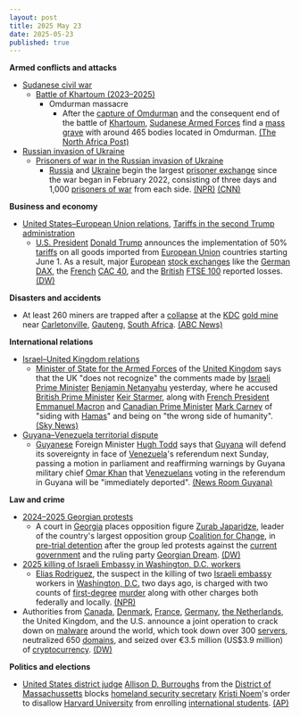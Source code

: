 ```yaml
---
layout: post
title: 2025 May 23
date: 2025-05-23
published: true
---
```



**Armed conflicts and attacks**

* [Sudanese civil war](https://en.wikipedia.org/wiki/Sudanese_civil_war_%282023%E2%80%93present%29 "Sudanese civil war (2023–present)")
  + [Battle of Khartoum (2023–2025)](https://en.wikipedia.org/wiki/Battle_of_Khartoum_%282023%E2%80%932025%29 "Battle of Khartoum (2023–2025)")
    - Omdurman massacre
      * After the [capture of Omdurman](https://en.wikipedia.org/wiki/Battle_of_Khartoum_%282023%E2%80%932025%29#April_/_May:_SAF_final_offensive "Battle of Khartoum (2023–2025)") and the consequent end of the battle of [Khartoum](https://en.wikipedia.org/wiki/Khartoum "Khartoum"), [Sudanese Armed Forces](https://en.wikipedia.org/wiki/Sudanese_Armed_Forces "Sudanese Armed Forces") find a [mass grave](https://en.wikipedia.org/wiki/Mass_grave "Mass grave") with around 465 bodies located in Omdurman. [(The North Africa Post)](https://northafricapost.com/87267-sudans-army-claims-rsf-mass-graves-were-discovered-in-omdurman.html)
* [Russian invasion of Ukraine](https://en.wikipedia.org/wiki/Russian_invasion_of_Ukraine "Russian invasion of Ukraine")
  + [Prisoners of war in the Russian invasion of Ukraine](https://en.wikipedia.org/wiki/Prisoners_of_war_in_the_Russian_invasion_of_Ukraine "Prisoners of war in the Russian invasion of Ukraine")
    - [Russia](https://en.wikipedia.org/wiki/Russia "Russia") and [Ukraine](https://en.wikipedia.org/wiki/Ukraine "Ukraine") begin the largest [prisoner exchange](https://en.wikipedia.org/wiki/Prisoner_exchange "Prisoner exchange") since the war began in February 2022, consisting of three days and 1,000 [prisoners of war](https://en.wikipedia.org/wiki/Prisoners_of_war "Prisoners of war") from each side. [(NPR)](https://www.npr.org/2025/05/23/nx-s1-5408714/ukraine-russia-prisoners-exchange) [(CNN)](https://www.cnn.com/2025/05/23/europe/ukraine-and-russia-biggest-prisoner-exchange-war-intl)

**Business and economy**

* [United States–European Union relations](https://en.wikipedia.org/wiki/United_States%E2%80%93European_Union_relations "United States–European Union relations"), [Tariffs in the second Trump administration](https://en.wikipedia.org/wiki/Tariffs_in_the_second_Trump_administration "Tariffs in the second Trump administration")
  + [U.S. President](https://en.wikipedia.org/wiki/U.S._President "U.S. President") [Donald Trump](https://en.wikipedia.org/wiki/Donald_Trump "Donald Trump") announces the implementation of 50% [tariffs](https://en.wikipedia.org/wiki/Tariff "Tariff") on all goods imported from [European Union](https://en.wikipedia.org/wiki/European_Union "European Union") countries starting June 1. As a result, major [European](https://en.wikipedia.org/wiki/Europe "Europe") [stock exchanges](https://en.wikipedia.org/wiki/Stock_exchange "Stock exchange") like the [German](https://en.wikipedia.org/wiki/Germany "Germany") [DAX](https://en.wikipedia.org/wiki/DAX "DAX"), the [French](https://en.wikipedia.org/wiki/France "France") [CAC 40](https://en.wikipedia.org/wiki/CAC_40 "CAC 40"), and the [British](https://en.wikipedia.org/wiki/United_Kingdom "United Kingdom") [FTSE 100](https://en.wikipedia.org/wiki/FTSE_100 "FTSE 100") reported losses. [(DW)](https://www.dw.com/en/trump-calls-for-50-tariffs-on-eu-imports-from-june-1/a-72648246)

**Disasters and accidents**

* At least 260 miners are trapped after a [collapse](https://en.wikipedia.org/wiki/Mining_accident "Mining accident") at the [KDC](https://en.wikipedia.org/wiki/KDC_mine "KDC mine") [gold mine](https://en.wikipedia.org/wiki/Gold_mining "Gold mining") near [Carletonville](https://en.wikipedia.org/wiki/Carletonville "Carletonville"), [Gauteng](https://en.wikipedia.org/wiki/Gauteng "Gauteng"), [South Africa](https://en.wikipedia.org/wiki/South_Africa "South Africa"). [(ABC News)](https://abcnews.go.com/International/wireStory/rescue-efforts-underway-260-workers-trapped-south-african-122105145)

**International relations**

* [Israel–United Kingdom relations](https://en.wikipedia.org/wiki/Israel%E2%80%93United_Kingdom_relations "Israel–United Kingdom relations")
  + [Minister of State for the Armed Forces](https://en.wikipedia.org/wiki/Minister_of_State_for_the_Armed_Forces "Minister of State for the Armed Forces") of the [United Kingdom](https://en.wikipedia.org/wiki/United_Kingdom "United Kingdom") says that the UK "does not recognize" the comments made by [Israeli Prime Minister](https://en.wikipedia.org/wiki/Israeli_Prime_Minister "Israeli Prime Minister") [Benjamin Netanyahu](https://en.wikipedia.org/wiki/Benjamin_Netanyahu "Benjamin Netanyahu") yesterday, where he accused [British Prime Minister](https://en.wikipedia.org/wiki/British_Prime_Minister "British Prime Minister") [Keir Starmer](https://en.wikipedia.org/wiki/Keir_Starmer "Keir Starmer"), along with [French President](https://en.wikipedia.org/wiki/French_President "French President") [Emmanuel Macron](https://en.wikipedia.org/wiki/Emmanuel_Macron "Emmanuel Macron") and [Canadian Prime Minister](https://en.wikipedia.org/wiki/Canadian_Prime_Minister "Canadian Prime Minister") [Mark Carney](https://en.wikipedia.org/wiki/Mark_Carney "Mark Carney") of "siding with [Hamas](https://en.wikipedia.org/wiki/Hamas "Hamas")" and being on "the wrong side of humanity". [(Sky News)](https://news.sky.com/story/israel-gaza-latest-youre-on-wrong-side-of-humanity-netanyahu-launches-attack-on-starmer-after-killings-in-us-13362469)
* [Guyana–Venezuela territorial dispute](https://en.wikipedia.org/wiki/Guyana%E2%80%93Venezuela_territorial_dispute "Guyana–Venezuela territorial dispute")
  + [Guyanese](https://en.wikipedia.org/wiki/Guyana "Guyana") Foreign Minister [Hugh Todd](https://en.wikipedia.org/wiki/Hugh_Todd "Hugh Todd") says that [Guyana](https://en.wikipedia.org/wiki/Guyana "Guyana") will defend its sovereignty in face of [Venezuela](https://en.wikipedia.org/wiki/Venezuela "Venezuela")'s referendum next Sunday, passing a motion in parliament and reaffirming warnings by Guyana military chief [Omar Khan](https://en.wikipedia.org/wiki/Omar_Khan_%28military%29 "Omar Khan (military)") that [Venezuelans](https://en.wikipedia.org/wiki/Venezuelans "Venezuelans") voting in the referendum in Guyana will be "immediately deported". [(News Room Guyana)](https://newsroom.gy/2025/05/23/guyana-will-not-be-bullied-threatened-or-intimidated-parliament-debates-motion-on-sovereignty/)

**Law and crime**

* [2024–2025 Georgian protests](https://en.wikipedia.org/wiki/2024%E2%80%932025_Georgian_protests "2024–2025 Georgian protests")
  + A court in [Georgia](https://en.wikipedia.org/wiki/Georgia_%28country%29 "Georgia (country)") places opposition figure [Zurab Japaridze](https://en.wikipedia.org/wiki/Zurab_Japaridze "Zurab Japaridze"), leader of the country's largest opposition group [Coalition for Change](https://en.wikipedia.org/wiki/Coalition_for_Change_%28Georgia%29 "Coalition for Change (Georgia)"), in [pre-trial detention](https://en.wikipedia.org/wiki/Pre-trial_detention "Pre-trial detention") after the group led protests against the [current government](https://en.wikipedia.org/wiki/Government_of_Georgia_%28country%29 "Government of Georgia (country)") and the ruling party [Georgian Dream](https://en.wikipedia.org/wiki/Georgian_Dream "Georgian Dream"). [(DW)](https://www.dw.com/en/georgia-jails-opposition-leader-amid-crackdown-on-dissent/a-72639056)
* [2025 killing of Israeli Embassy in Washington, D.C. workers](https://en.wikipedia.org/wiki/2025_killing_of_Israeli_Embassy_in_Washington%2C_D.C._workers "2025 killing of Israeli Embassy in Washington, D.C. workers")
  + [Elias Rodriguez](https://en.wikipedia.org/wiki/Elias_Rodriguez "Elias Rodriguez"), the suspect in the killing of two [Israeli embassy](https://en.wikipedia.org/wiki/Embassy_of_Israel%2C_Washington%2C_D.C. "Embassy of Israel, Washington, D.C.") workers in [Washington, D.C.](https://en.wikipedia.org/wiki/Washington%2C_D.C. "Washington, D.C.") two days ago, is charged with two counts of [first-degree](https://en.wikipedia.org/wiki/Murder_in_the_United_States#degrees "Murder in the United States") [murder](https://en.wikipedia.org/wiki/Murder "Murder") along with other charges both federally and locally. [(NPR)](https://www.npr.org/2025/05/22/nx-s1-5407572/israeli-embassy-staffers-killed-washington-dc)
* Authorities from [Canada](https://en.wikipedia.org/wiki/Canada "Canada"), [Denmark](https://en.wikipedia.org/wiki/Denmark "Denmark"), [France](https://en.wikipedia.org/wiki/France "France"), [Germany](https://en.wikipedia.org/wiki/Germany "Germany"), [the Netherlands](https://en.wikipedia.org/wiki/The_Netherlands "The Netherlands"), the United Kingdom, and the U.S. announce a joint operation to crack down on [malware](https://en.wikipedia.org/wiki/Malware "Malware") around the world, which took down over 300 [servers](https://en.wikipedia.org/wiki/Server_%28computing%29 "Server (computing)"), neutralized 650 [domains](https://en.wikipedia.org/wiki/Domain_name "Domain name"), and seized over €3.5 million (US$3.9 million) of [cryptocurrency](https://en.wikipedia.org/wiki/Cryptocurrency "Cryptocurrency"). [(DW)](https://www.dw.com/en/global-operation-takes-down-dangerous-malware-network/a-72643612)

**Politics and elections**

* [United States district judge](https://en.wikipedia.org/wiki/United_States_district_judge "United States district judge") [Allison D. Burroughs](https://en.wikipedia.org/wiki/Allison_D._Burroughs "Allison D. Burroughs") from the [District of Massachussetts](https://en.wikipedia.org/wiki/United_States_District_Court_for_the_District_of_Massachusetts "United States District Court for the District of Massachusetts") blocks [homeland security secretary](https://en.wikipedia.org/wiki/United_States_Secretary_of_Homeland_Security "United States Secretary of Homeland Security") [Kristi Noem](https://en.wikipedia.org/wiki/Kristi_Noem "Kristi Noem")'s order to disallow [Harvard University](https://en.wikipedia.org/wiki/Harvard_University "Harvard University") from enrolling [international students](https://en.wikipedia.org/wiki/International_students "International students"). [(AP)](https://apnews.com/article/harvard-foreign-students-enrollment-trump-lawsuit-94b65866c563e67a7a7a3c79e90144d6)
